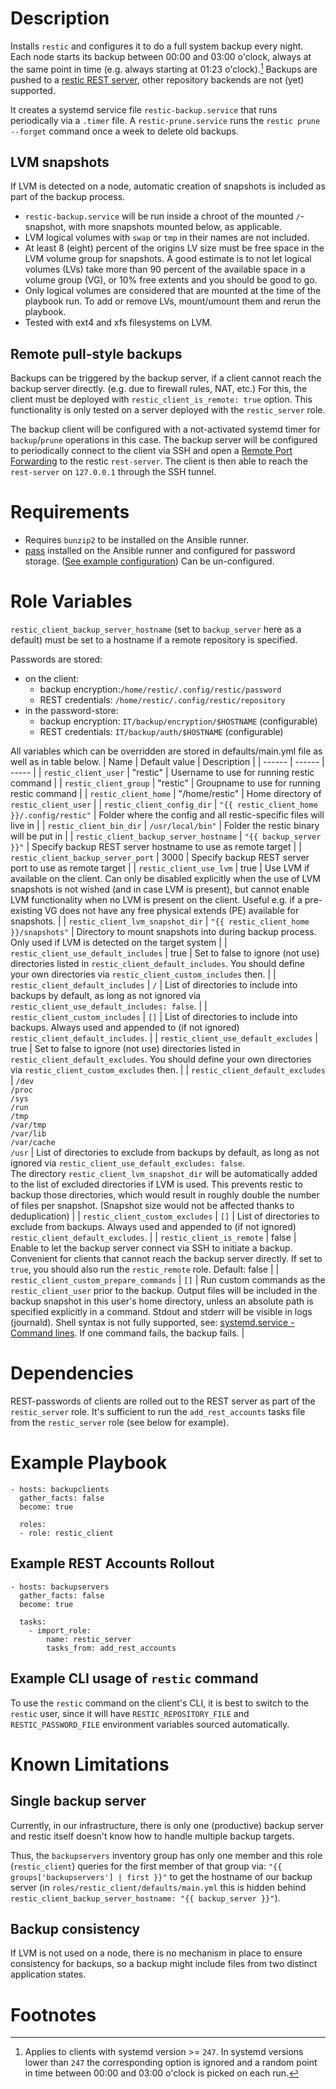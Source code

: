 # Description
Installs `restic` and configures it to do a full system backup every night. Each node starts its backup between 00:00 and 03:00 o'clock, always at the same point in time (e.g. always starting at 01:23 o'clock).[^1] Backups are pushed to a [restic REST server](https://github.com/restic/rest-server), other repository backends are not (yet) supported.

It creates a systemd service file `restic-backup.service` that runs periodically via a `.timer` file. A `restic-prune.service` runs the `restic prune --forget` command once a week to delete old backups.

## LVM snapshots
If LVM is detected on a node, automatic creation of snapshots is included as part of the backup process.
* `restic-backup.service` will be run inside a chroot of the mounted `/`-snapshot, with more snapshots mounted below, as applicable.
* LVM logical volumes with `swap` or `tmp` in their names are not included.
* At least 8 (eight) percent of the origins LV size must be free space in the LVM volume group for snapshots. A good estimate is to not let logical volumes (LVs) take more than 90 percent of the available space in a volume group (VG), or 10% free extents and you should be good to go.
* Only logical volumes are considered that are mounted at the time of the playbook run. To add or remove LVs, mount/umount them and rerun the playbook.
* Tested with ext4 and xfs filesystems on LVM.

## Remote pull-style backups
Backups can be triggered by the backup server, if a client cannot reach the backup server directly. (e.g. due to firewall rules, NAT, etc.) For this, the client must be deployed with `restic_client_is_remote: true` option. This functionality is only tested on a server deployed with the `restic_server` role.

The backup client will be configured with a not-activated systemd timer for `backup`/`prune` operations in this case. The backup server will be configured to periodically connect to the client via SSH and open a [Remote Port Forwarding](https://www.ssh.com/academy/ssh/tunneling/example#remote-forwarding) to the restic `rest-server`. The client is then able to reach the `rest-server` on `127.0.0.1` through the SSH tunnel.

# Requirements
* Requires `bunzip2` to be installed on the Ansible runner.
* [pass](https://www.passwordstore.org/) installed on the Ansible runner and configured for password storage. ([See example configuration](https://www.fifty2.eu/innovation/how-we-provide-i-t-secrets-through-passwordstore-in-ansible-at-fifty2/)) Can be un-configured.

# Role Variables
`restic_client_backup_server_hostname` (set to `backup_server` here as a default) must be set to a hostname if a remote repository is specified.

Passwords are stored:
* on the client:
  * backup encryption:`/home/restic/.config/restic/password`
  * REST credentials: `/home/restic/.config/restic/repository`
* in the password-store:
  * backup encryption: `IT/backup/encryption/$HOSTNAME` (configurable)
  * REST credentials: `IT/backup/auth/$HOSTNAME` (configurable)

All variables which can be overridden are stored in defaults/main.yml file as well as in table below.
| Name | Default value | Description |
| ------ | ------ | ----- |
| `restic_client_user` | "restic" | Username to use for running restic command |
| `restic_client_group` | "restic" | Groupname to use for running restic command |
| `restic_client_home` | "/home/restic" | Home directory of `restic_client_user` |
| `restic_client_config_dir` | `"{{ restic_client_home }}/.config/restic"` | Folder where the config and all restic-specific files will live in |
| `restic_client_bin_dir` | `/usr/local/bin"` | Folder the restic binary will be put in |
| `restic_client_backup_server_hostname` | `"{{ backup_server }}"` | Specify backup REST server hostname to use as remote target |
| `restic_client_backup_server_port` | 3000 | Specify backup REST server port to use as remote target |
| `restic_client_use_lvm` | true | Use LVM if available on the client. Can only be disabled explicitly when the use of LVM snapshots is not wished (and in case LVM is present), but cannot enable LVM functionality when no LVM is present on the client. Useful e.g. if a pre-existing VG does not have any free physical extends (PE) available for snapshots. |
| `restic_client_lvm_snapshot_dir` | `"{{ restic_client_home }}/snapshots"` | Directory to mount snapshots into during backup process. Only used if LVM is detected on the target system |
| `restic_client_use_default_includes` | true | Set to false to ignore (not use) directories listed in `restic_client_default_includes`. You should define your own directories via `restic_client_custom_includes` then. |
| `restic_client_default_includes` | `/` | List of directories to include into backups by default, as long as not ignored via `restic_client_use_default_includes: false`. |
| `restic_client_custom_includes` | `[]` | List of directories to include into backups. Always used and appended to (if not ignored) `restic_client_default_includes`. |
| `restic_client_use_default_excludes` | true | Set to false to ignore (not use) directories listed in `restic_client_default_excludes`. You should define your own directories via `restic_client_custom_excludes` then. |
| `restic_client_default_excludes` | `/dev`<br>`/proc`<br>`/sys`<br>`/run`<br>`/tmp`<br>`/var/tmp`<br>`/var/lib`<br>`/var/cache`<br>`/usr` | List of directories to exclude from backups by default, as long as not ignored via `restic_client_use_default_excludes: false`.<br>The directory `restic_client_lvm_snapshot_dir` will be automatically added to the list of excluded directories if LVM is used. This prevents restic to backup those directories, which would result in roughly double the number of files per snapshot. (Snapshot size would not be affected thanks to deduplication) |
| `restic_client_custom_excludes` | `[]` | List of directories to exclude from backups. Always used and appended to (if not ignored) `restic_client_default_excludes`. |
| `restic_client_is_remote` | false | Enable to let the backup server connect via SSH to initiate a backup. Convenient for clients that cannot reach the backup server directly. If set to `true`, you should also run the `restic_remote` role. Default: false |
| `restic_client_custom_prepare_commands` | `[]` | Run custom commands as the `restic_client_user` prior to the backup. Output files will be included in the backup snapshot in this user's home directory, unless an absolute path is specified explicitly in a command. Stdout and stderr will be visible in logs (journald). Shell syntax is not fully supported, see: [systemd.service - Command lines](https://www.freedesktop.org/software/systemd/man/systemd.service.html#Command%20lines). If one command fails, the backup fails. |

# Dependencies
REST-passwords of clients are rolled out to the REST server as part of the `restic_server` role. It's sufficient to run the `add_rest_accounts` tasks file from the `restic_server` role (see below for example).

# Example Playbook
```
- hosts: backupclients
  gather_facts: false
  become: true

  roles:
  - role: restic_client
```

## Example REST Accounts Rollout
```
- hosts: backupservers
  gather_facts: false
  become: true

  tasks:
    - import_role:
        name: restic_server
        tasks_from: add_rest_accounts
```

## Example CLI usage of `restic` command
To use the `restic` command on the client's CLI, it is best to switch to the `restic` user, since it will have `RESTIC_REPOSITORY_FILE` and `RESTIC_PASSWORD_FILE` environment variables sourced automatically.

# Known Limitations
## Single backup server
Currently, in our infrastructure, there is only one (productive) backup server and restic itself doesn't know how to handle multiple backup targets.

Thus, the `backupservers` inventory group has only one member and this role (`restic_client`)  queries for the first member of that group via: `"{{ groups['backupservers'] | first }}"` to get the hostname of our backup server (in `roles/restic_client/defaults/main.yml` this is hidden behind `restic_client_backup_server_hostname: "{{ backup_server }}"`).

## Backup consistency
If LVM is not used on a node, there is no mechanism in place to ensure consistency for backups, so a backup might include files from two distinct application states.

# Footnotes
[^1]: Applies to clients with systemd version >= `247`. In systemd versions lower than `247` the corresponding option is ignored and a random point in time between 00:00 and 03:00 o'clock is picked on each run.

